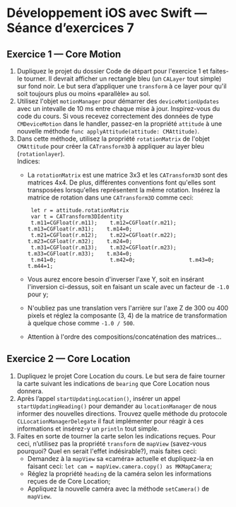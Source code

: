 # Développement iOS avec Swift — Séance d’exercices 7

## Exercice 1 — Core Motion

 1. Dupliquez le projet du dossier Code de départ pour l'exercice 1 et faites-le tourner. Il devrait afficher un rectangle bleu (un `CALayer` tout simple) sur fond noir. Le but sera d’appliquer une `transform` à ce layer pour qu'il soit toujours plus ou moins «parallèle» au sol.
 2. Utilisez l'objet `motionManager` pour démarrer des `deviceMotionUpdates` avec un intevalle de 10 ms entre chaque mise à jour. Inspirez-vous du code du cours. Si vous recevez correctement des données de type `CMDeviceMotion` dans le handler, passez-en la propriété `attitude` à une nouvelle méthode `func applyAttitude(attitude: CMAttitude)`.
 3. Dans cette méthode, utilisez la propriété `rotationMatrix` de l'objet `CMAttitude` pour créer la `CATransform3D` à appliquer au layer bleu (`rotationlayer`).<br>
    Indices:
     * La `rotationMatrix` est une matrice 3x3 et les `CATransform3D` sont des matrices 4x4. De plus, différentes conventions font qu'elles sont transposées lorsqu'elles représentent la même rotation. Insérez la matrice de rotation dans une `CATransform3D` comme ceci:

            let r = attitude.rotationMatrix
            var t = CATransform3DIdentity
            t.m11=CGFloat(r.m11);    t.m12=CGFloat(r.m21);    t.m13=CGFloat(r.m31);    t.m14=0;
            t.m21=CGFloat(r.m12);    t.m22=CGFloat(r.m22);    t.m23=CGFloat(r.m32);    t.m24=0;
            t.m31=CGFloat(r.m13);    t.m32=CGFloat(r.m23);    t.m33=CGFloat(r.m33);    t.m34=0;
            t.m41=0;                 t.m42=0;                 t.m43=0;                 t.m44=1;
     * Vous aurez encore besoin d'inverser l'axe Y, soit en insérant l'inversion ci-dessus, soit en faisant un scale avec un facteur de `-1.0` pour y;
     * N'oubliez pas une translation vers l'arrière sur l'axe Z de 300 ou 400 pixels et réglez la composante (3, 4) de la matrice de transformation à quelque chose comme `-1.0 / 500`.
     * Attention à l'ordre des compositions/concaténation des matrices…


 ## Exercice 2 — Core Location
 
  1. Dupliquez le projet Core Location du cours. Le but sera de faire tourner la carte suivant les indications de `bearing` que Core Location nous donnera.
  2. Après l’appel `startUpdatingLocation()`, insérer un appel `startUpdatingHeading()` pour demander au `locationManager` de nous informer des nouvelles directions. Trouvez quelle méthode du protocole `CLLocationManagerDelegate` il faut implémenter pour réagir à ces informations et insérez-y un `println` tout simple.
  3. Faites en sorte de tourner la carte selon les indications reçues. Pour ceci, n’utilisez pas la propriété `transform` de `mapView` (savez-vous pourquoi? Quel en serait l'effet indésirable?), mais faites ceci:
       * Demandez à la `mapView` sa «caméra» actuelle et dupliquez-la en faisant ceci: `let cam = mapView.camera.copy() as MKMapCamera`;
       * Réglez la propriété `heading` de la caméra selon les informations reçues de de Core Location;
       * Appliquez la nouvelle caméra avec la méthode `setCamera()` de `mapView`.